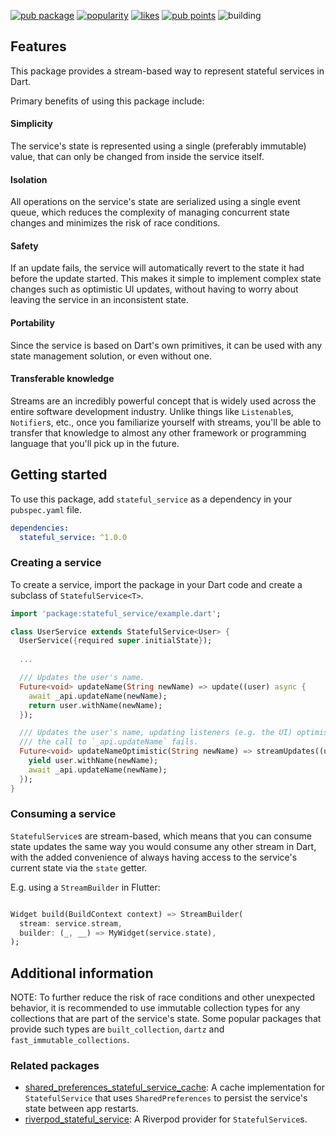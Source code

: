 
[![pub package](https://img.shields.io/pub/v/stateful_service.svg?label=stateful_service&color=blue)](https://pub.dev/packages/stateful_service)
[![popularity](https://img.shields.io/pub/popularity/stateful_service?logo=dart)](https://pub.dev/packages/stateful_service/score)
[![likes](https://img.shields.io/pub/likes/stateful_service?logo=dart)](https://pub.dev/packages/stateful_service/score)
[![pub points](https://img.shields.io/pub/points/stateful_service?logo=dart)](https://pub.dev/packages/stateful_service/score)
![building](https://github.com/tjarvstrand/stateful_service/workflows/stateful_service/badge.svg)
## Features

This package provides a stream-based way to represent stateful services in Dart.

Primary benefits of using this package include:

#### Simplicity

The service's state is represented using a single (preferably immutable) value, that can only be 
changed from inside the service itself.

#### Isolation

All operations on the service's state are serialized using a single event queue, which reduces the 
complexity of managing concurrent state changes and minimizes the risk of race conditions.

#### Safety

If an update fails, the service will automatically revert to the state it
had before the update started. This makes it simple to implement complex state changes such as 
optimistic UI updates, without having to worry about leaving the service in an inconsistent state.

#### Portability

Since the service is based on Dart's own primitives, it can be used with any state management 
solution, or even without one.

#### Transferable knowledge

Streams are an incredibly powerful concept that is widely used across the entire software 
development industry. Unlike things like `Listenable`s, `Notifier`s, etc., once you familiarize 
yourself with streams, you'll be able to transfer that knowledge to almost any other framework or 
programming language that you'll pick up in the future.

## Getting started

To use this package, add `stateful_service` as a dependency in your `pubspec.yaml` file.

```yaml
dependencies:
  stateful_service: ^1.0.0
```

### Creating a service

To create a service, import the package in your Dart code and create a subclass of
`StatefulService<T>`.

```dart
import 'package:stateful_service/example.dart';

class UserService extends StatefulService<User> {
  UserService({required super.initialState});
  
  ...

  /// Updates the user's name.
  Future<void> updateName(String newName) => update((user) async {
    await _api.updateName(newName);
    return user.withName(newName);
  });

  /// Updates the user's name, updating listeners (e.g. the UI) optimistically. Will roll back if
  /// the call to `_api.updateName` fails.
  Future<void> updateNameOptimistic(String newName) => streamUpdates((user, save) async* {
    yield user.withName(newName);
    await _api.updateName(newName);
  });
}
```

### Consuming a service

`StatefulService`s are stream-based, which means that you can consume state updates the same way you
would consume any other stream in Dart, with the added convenience of always having access to the
service's current state via the `state` getter.

E.g. using a `StreamBuilder` in Flutter:

```dart

Widget build(BuildContext context) => StreamBuilder(
  stream: service.stream,
  builder: (_, __) => MyWidget(service.state),
);
```

## Additional information

NOTE: To further reduce the risk of race conditions and other unexpected behavior, it is recommended
to use immutable collection types for any collections that are part of the service's state. Some
popular packages that provide such types are `built_collection`, `dartz` and 
`fast_immutable_collections`.

### Related packages

 - [shared_preferences_stateful_service_cache](https://pub.dev/packages/shared_preferences_stateful_service_cache):
   A cache implementation for `StatefulService` that uses `SharedPreferences` to persist the service's
   state between app restarts.
 - [riverpod_stateful_service](https://pub.dev/packages/riverpod_stateful_service): A Riverpod
   provider for `StatefulService`s.
